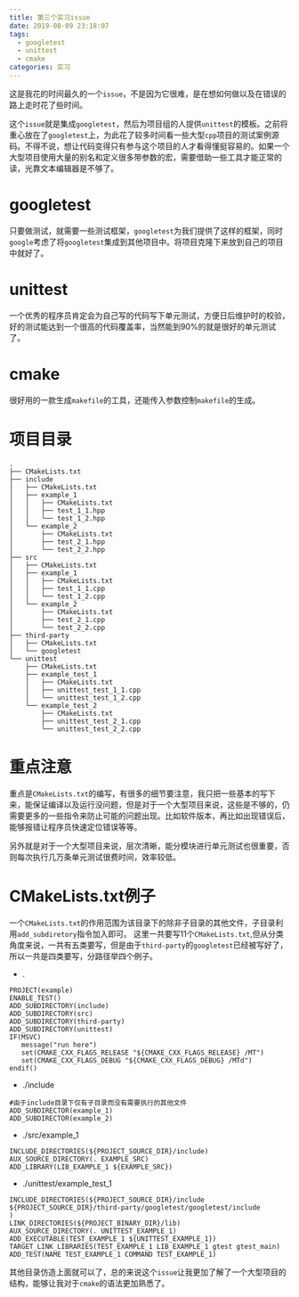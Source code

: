 ```yaml
---
title: 第三个实习issue
date: 2019-08-09 23:18:07
tags: 
  - googletest
  - unittest
  - cmake
categories: 实习
---
```

这是我花的时间最久的一个`issue`，不是因为它很难，是在想如何做以及在错误的路上走时花了些时间。
<!--more-->

这个`issue`就是集成`googletest`，然后为项目组的人提供`unittest`的模板。之前将重心放在了`googletest`上，为此花了较多时间看一些大型`cpp`项目的测试案例源码。不得不说，想让代码变得只有参与这个项目的人才看得懂挺容易的。如果一个大型项目使用大量的别名和定义很多带参数的宏，需要借助一些工具才能正常的读，光靠文本编辑器是不够了。

# googletest
只要做测试，就需要一些测试框架，`googletest`为我们提供了这样的框架，同时`google`考虑了将`googletest`集成到其他项目中。将项目克隆下来放到自己的项目中就好了。

# unittest
一个优秀的程序员肯定会为自己写的代码写下单元测试，方便日后维护时的校验，好的测试能达到一个很高的代码覆盖率，当然能到90%的就是很好的单元测试了。

# cmake
很好用的一款生成`makefile`的工具，还能传入参数控制`makefile`的生成。

# 项目目录
```
.
├── CMakeLists.txt
├── include
│   ├── CMakeLists.txt
│   ├── example_1
│   │   ├── CMakeLists.txt
│   │   ├── test_1_1.hpp
│   │   └── test_1_2.hpp
│   └── example_2
│       ├── CMakeLists.txt
│       ├── test_2_1.hpp
│       └── test_2_2.hpp
├── src
│   ├── CMakeLists.txt
│   ├── example_1
│   │   ├── CMakeLists.txt
│   │   ├── test_1_1.cpp
│   │   └── test_1_2.cpp
│   └── example_2
│       ├── CMakeLists.txt
│       ├── test_2_1.cpp
│       └── test_2_2.cpp
├── third-party
│   ├── CMakeLists.txt
│   └── googletest
└── unittest
    ├── CMakeLists.txt
    ├── example_test_1
    │   ├── CMakeLists.txt
    │   ├── unittest_test_1_1.cpp
    │   └── unittest_test_1_2.cpp
    └── example_test_2
        ├── CMakeLists.txt
        ├── unittest_test_2_1.cpp
        └── unittest_test_2_2.cpp
```

# 重点注意
重点是`CMakeLists.txt`的编写，有很多的细节要注意，我只把一些基本的写下来，能保证编译以及运行没问题，但是对于一个大型项目来说，这些是不够的，仍需要更多的一些指令来防止可能的问题出现。比如软件版本，再比如出现错误后，能够报错让程序员快速定位错误等等。 


另外就是对于一个大型项目来说，层次清晰，能分模块进行单元测试也很重要，否则每次执行几万条单元测试很费时间，效率较低。

# CMakeLists.txt例子 
一个`CMakeLists.txt`的作用范围为该目录下的除非子目录的其他文件，子目录利用`add_subdiretory`指令加入即可。
这里一共要写11个`CMakeLists.txt`,但从分类角度来说，一共有五类要写，但是由于`third-party`的`googletest`已经被写好了，所以一共是四类要写，分路径举四个例子。 
* .
```
PROJECT(example)
ENABLE_TEST()
ADD_SUBDIRECTORY(include)
ADD_SUBDIRECTORY(src)
ADD_SUBDIRECTORY(third-party)
ADD_SUBDIRECTORY(unittest)
IF(MSVC)
   message("run here")
   set(CMAKE_CXX_FLAGS_RELEASE "${CMAKE_CXX_FLAGS_RELEASE} /MT")
   set(CMAKE_CXX_FLAGS_DEBUG "${CMAKE_CXX_FLAGS_DEBUG} /MTd")
endif()
```

* ./include
```
#由于include目录下仅有子目录而没有需要执行的其他文件
ADD_SUBDIRECTOR(example_1)
ADD_SUBDIRECTOR(example_2)
```

* ./src/example_1
```
INCLUDE_DIRECTORIES(${PROJECT_SOURCE_DIR}/include)
AUX_SOURCE_DIRECTORY(. EXAMPLE_SRC)
ADD_LIBRARY(LIB_EXAMPLE_1 ${EXAMPLE_SRC})
```

* ./unittest/example_test_1
```
INCLUDE_DIRECTORIES(${PROJECT_SOURCE_DIR}/include
${PROJECT_SOURCE_DIR}/third-party/googletest/googletest/include
)
LINK_DIRECTORIES(${PROJECT_BINARY_DIR}/lib)
AUX_SOURCE_DIRECTORY(. UNITTEST_EXAMPLE_1)
ADD_EXECUTABLE(TEST_EXAMPLE_1 ${UNITTEST_EXAMPLE_1})
TARGET_LINK_LIBRARIES(TEST_EXAMPLE_1 LIB_EXAMPLE_1 gtest gtest_main)
ADD_TEST(NAME TEST_EXAMPLE_1 COMMAND TEST_EXAMPLE_1)
```

其他目录仿造上面就可以了，总的来说这个`issue`让我更加了解了一个大型项目的结构，能够让我对于`cmake`的语法更加熟悉了。
